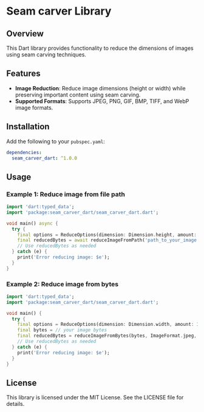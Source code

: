 # Seam carver Library

## Overview

This Dart library provides functionality to reduce the dimensions of images using seam carving techniques.

## Features

- **Image Reduction**: Reduce image dimensions (height or width) while preserving important content using seam carving.
- **Supported Formats**: Supports JPEG, PNG, GIF, BMP, TIFF, and WebP image formats.

## Installation

Add the following to your `pubspec.yaml`:

```yaml
dependencies:
  seam_carver_dart: ^1.0.0
```


## Usage

### Example 1: Reduce image from file path

```dart
import 'dart:typed_data';
import 'package:seam_carver_dart/seam_carver_dart.dart';

void main() async {
  try {
    final options = ReduceOptions(dimension: Dimension.height, amount: 50);
    final reducedBytes = await reduceImageFromPath('path_to_your_image.jpg', options: options);
    // Use reducedBytes as needed
  } catch (e) {
    print('Error reducing image: $e');
  }
}
```

### Example 2: Reduce image from bytes

```dart
import 'dart:typed_data';
import 'package:seam_carver_dart/seam_carver_dart.dart';

void main() {
  try {
    final options = ReduceOptions(dimension: Dimension.width, amount: 30);
    final bytes = // your image bytes
    final reducedBytes = reduceImageFromBytes(bytes, ImageFormat.jpeg, options: options);
    // Use reducedBytes as needed
  } catch (e) {
    print('Error reducing image: $e');
  }
}
```

## License

This library is licensed under the MIT License. See the LICENSE file for details.
